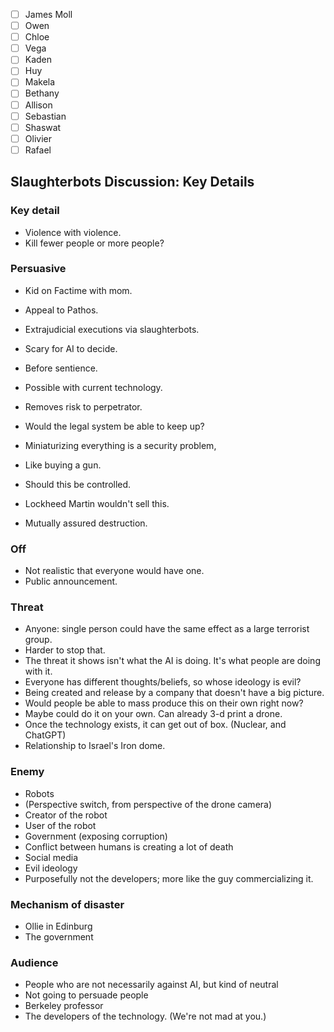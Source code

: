 * [ ] James Moll
* [ ] Owen 
* [ ] Chloe 
* [ ] Vega 
* [ ] Kaden 
* [ ] Huy 
* [ ] Makela 
* [ ] Bethany 
* [ ] Allison 
* [ ] Sebastian 
* [ ] Shaswat 
* [ ] Olivier
* [ ] Rafael

## Slaughterbots Discussion: Key Details

### Key detail
* Violence with violence.
* Kill fewer people or more people?


### Persuasive
* Kid on Factime with mom.
* Appeal to Pathos.
* Extrajudicial executions via slaughterbots.

* Scary for AI to decide.
* Before sentience.
* Possible with current technology.
* Removes risk to perpetrator.
* Would the legal system be able to keep up?

* Miniaturizing everything is a security problem, 
* Like buying a gun.
* Should this be controlled.
* Lockheed Martin wouldn't sell this.

* Mutually assured destruction.



### Off
* Not realistic that everyone would have one.
* Public announcement.


### Threat
* Anyone: single person could have the same effect as a large terrorist group.
* Harder to stop that.
* The threat it shows isn't what the AI is doing. It's what people are doing with it.
* Everyone has different thoughts/beliefs, so whose ideology is evil?
* Being created and release by a company that doesn't have a big picture.
* Would people be able to mass produce this on their own right now?
* Maybe could do it on your own. Can already 3-d print a drone.
* Once the technology exists, it can get out of box. (Nuclear, and ChatGPT)
* Relationship to Israel's Iron dome.

### Enemy
* Robots
* (Perspective switch, from perspective of the drone camera)
* Creator of the robot
* User of the robot
* Government (exposing corruption)
* Conflict between humans is creating a lot of death
* Social media
* Evil ideology
* Purposefully not the developers; more like the guy commercializing it.


### Mechanism of disaster
* Ollie in Edinburg
* The government 


### Audience
* People who are not necessarily against AI, but kind of neutral
* Not going to persuade people 
* Berkeley professor
* The developers of the technology. (We're not mad at you.)







